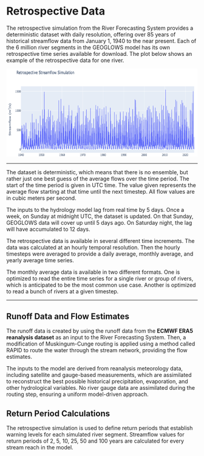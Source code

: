 # Retrospective Data

The retrospective simulation from the River Forecasting System provides a deterministic dataset with daily resolution, offering over 85 years of historical streamflow data from January 1, 1940 to the near present. Each of the 6 million river segments in the GEOGLOWS model has its own retrospective time series available for download. The plot below shows an example of the retrospective data for one river.

![image](retrospective_graph.png)

---

The dataset is deterministic, which means that there is no ensemble, but rather just one best guess of the average flows over the time period. The start of the time period is given in UTC time. The value given represents the average flow starting at that time until the next timestep. All flow values are in cubic meters per second.  

The inputs to the hydrology model lag from real time by 5 days. Once a week, on Sunday at midnight UTC, the dataset is updated. On that Sunday, GEOGLOWS data will cover up until 5 days ago. On Saturday night, the lag will have accumulated to 12 days.  

The retrospective data is available in several different time increments. The data was calculated at an hourly temporal resolution. Then the hourly timesteps were averaged to provide a daily average, monthly average, and yearly average time series.   

The monthly average data is available in two different formats. One is optimized to read the entire time series for a single river or group of rivers, which is anticipated to be the most common use case. Another is optimized to read a bunch of rivers at a given timestep. 


---

## Runoff Data and Flow Estimates

The runoff data is created by using the runoff data from the **ECMWF ERA5 reanalysis dataset** as an input to the River Forecasting System. Then, a modification of Muskingum-Cunge routing is applied using a method called RAPID to route the water through the stream network, providing the flow estimates.

The inputs to the model are derived from reanalysis meteorology data, including satellite and gauge-based measurements, which are assimilated to reconstruct the best possible historical precipitation, evaporation, and other hydrological variables. No river gauge data are assimilated during the routing step, ensuring a uniform model-driven approach.

## Return Period Calculations

The retrospective simulation is used to define return periods that establish warning levels for each simulated river segment. Streamflow values for return periods of 2, 5, 10, 25, 50 and 100 years are calculated for every stream reach in the model.




